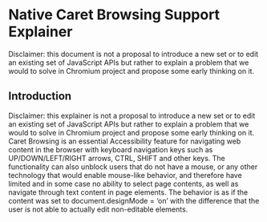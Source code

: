 # Native Caret Browsing Support Explainer

Disclaimer: this document is not a proposal to introduce a new set or to edit an existing set of JavaScript APIs but rather to explain a problem that we would to solve in Chromium project and propose some early thinking on it.

## Introduction
Disclaimer: this explainer is not a proposal to introduce a new set or to edit an existing set of JavaScript APIs but rather to explain a problem that we would to solve in Chromium project and propose some early thinking on it.
Caret Browsing is an essential Accessibility feature for navigating web content in the browser with keyboard navigation keys such as UP/DOWN/LEFT/RIGHT arrows, CTRL, SHIFT and other keys. The functionality can also unblock users that do not have a mouse, or any other technology that would enable mouse-like behavior, and therefore have limited and in some case no ability to select page contents, as well as navigate through text content in page elements.
The behavior is as if the content was set to document.designMode = ‘on’ with the difference that the user is not able to actually edit non-editable elements.
